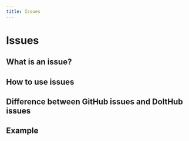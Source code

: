 ```yaml
---
title: Issues
---
```


# Issues

## What is an issue?

## How to use issues

## Difference between GitHub issues and DoltHub issues

## Example
